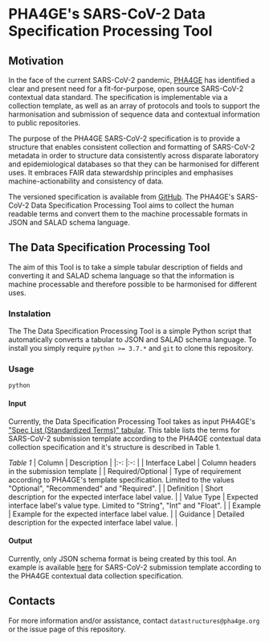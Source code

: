 # PHA4GE's SARS-CoV-2 Data Specification Processing Tool

## Motivation
In the face of the current SARS-CoV-2 pandemic, [PHA4GE](https://pha4ge.org/) has identified a clear and present need for a fit-for-purpose, open source SARS-CoV-2 contextual data standard. The specification is implementable via a collection template, as well as an array of protocols and tools to support the harmonisation and submission of sequence data and contextual information to public repositories.
 
The purpose of the PHA4GE SARS-CoV-2 specification is to provide a structure that enables consistent collection and formatting of SARS-CoV-2 metadata in order to structure data consistently across disparate laboratory and epidemiological databases so that they can be harmonised for different uses. It embraces FAIR data stewardship principles and emphasises machine-actionability and consistency of data.

The versioned specification is available from [GitHub](https://github.com/pha4ge/SARS-CoV-2-Contextual-Data-Specification). The PHA4GE's SARS-CoV-2 Data Specification Processing Tool aims to collect the human readable terms and convert them to the machine processable formats in JSON and SALAD schema language. 


## The Data Specification Processing Tool
The aim of this Tool is to take a simple tabular description of fields and converting it and SALAD schema language so that the information is machine processable and therefore possible to be harmonised for different uses. 

### Instalation
The The Data Specification Processing Tool is a simple Python script that automatically converts a tabular to JSON and SALAD schema language. To install you simply require `python >= 3.7.*` and `git` to clone this repository. 

### Usage
`python `

#### Input
Currently, the Data Specification Processing Tool takes as input PHA4GE's ["Spec List (Standardized Terms)" tabular](https://docs.google.com/spreadsheets/d/17PuBcA0cCT-j9hV5tbwMFKtwWwKE-a_MYRqOOsIxj7c/edit?usp=sharing). This table lists the terms for SARS-CoV-2 submission template according to the PHA4GE contextual data collection specification and it's structure is described in Table 1. 

*Table 1*
| Column 	| Description 	|
|:-:	|:-:	|
| Interface Label 	| Column headers in the submission template 	|
| Required/Optional 	| Type of requirement according to PHA4GE's template specification. Limited to the values "Optional", "Recommended" and "Required".  	|
| Definition 	| Short description for the expected interface label value. 	|
| Value Type 	| Expected interface label's value type. Limited to "String", "Int" and "Float". 	|
| Example 	| Example for the expected interface label value. 	|
| Guidance 	| Detailed description for the expected interface label value. 	|

#### Output
Currently, only JSON schema format is being created by this tool. An example is available [here]() for SARS-CoV-2 submission template according to the PHA4GE contextual data collection specification.

## Contacts 
For more information and/or assistance, contact `datastructures@pha4ge.org` or the issue page of this repository. 

